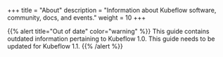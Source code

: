 +++
title = "About"
description = "Information about Kubeflow software, community, docs, and events."
weight = 10
+++

{{% alert title="Out of date" color="warning" %}}
This guide contains outdated information pertaining to Kubeflow 1.0. This guide
needs to be updated for Kubeflow 1.1.
{{% /alert %}}

